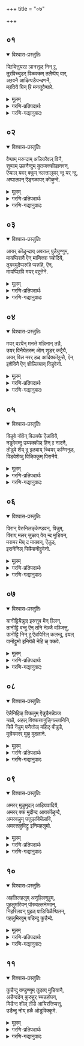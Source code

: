+++
title = "०७"

+++

## ०१
<details open><summary>विश्वास-प्रस्तुतिः</summary>

पिऱवित्तुयरऱ ञानत्तुळ् निन् ऱु,  
तुऱविच्चुडर् विळक्कम् तलैप्पॆय् वार्,  
अऱवनै आऴिप्पडैयन्दणनै,  
मऱवियै यिन् ऱि मनत्तुवैप्पारे.
</details>

<details><summary>मूलम्</summary>

पिऱवित्तुयरऱ ञानत्तुळ् निन् ऱु,  
तुऱविच्चुडर् विळक्कम् तलैप्पॆय् वार्,  
अऱवनै आऴिप्पडैयन्दणनै,  
मऱवियै यिन् ऱि मनत्तुवैप्पारे.
</details>

<details><summary>गरणि-प्रतिपदार्थः</summary>

पिऱवि = पुनर्जन्मद, तुयर् = दुःखवन्नु, अऱ = नीगिसुवुदक्कागि, ञानत्तुळ् = ज्ञानमार्गदल्लि, निन् ऱु = निन्तु, तुऱवि शुडर् = त्याग \(सन्यास\)वॆम्ब, सूर्यन, विळक्कम् = प्रकाशवन्नु, तलैपॆय् वार् = हरिसुववरु, अऱवनै = सकलसद्गुणसम्पन्ननन्नु, आऴिपडै = चक्रायुधधारियन्नु, अन्दणनै = परिशुद्धनू, दयापूर्णनू, कृपाळुवू आद = भगवन्तनन्नु, मऱवियै इन् ऱि = मरॆयदन्तॆ, मनत्तु = मनस्सिनल्लि, वैप्पारे = इरिसिकॊण्डिरुववरे. 
</details>

<details><summary>गरणि-गद्यानुवादः</summary>

पुनर्जन्मद दुःखवन्नु नीगिसुवुदक्कागि ज्ञानमार्गवन्नु हिडिदु त्यागवॆम्ब \(सन्यासवॆम्ब\) सूर्यन प्रभॆयन्नु हरिसुववरु सकलसद्गुणसम्पनन्नू, चक्रायुधधारियू, परिशुद्धनू दयापूर्णनू परमकृपाळुवू आद भगवन्तनन्नु मरॆयदन्तॆ मनदल्लिरिसिकॊण्डिरुववरे.

ज्ञानमार्गवन्नु हिडिदु भगवन्तनन्नु उपासिसुवुदेकॆ? सांसारिकवाद \(प्रापञ्चिकवाद\) तॊडकुगळन्नु तन्दॊड्डुव ऎल्लवन्नू बिट्टुकॊट्टु, त्यागिगळागि, सन्यासिगळागि इद्दुकॊण्डु, ऎडॆबिडदॆ भगवन्तन गुणस्वभावातिशयगळन्नु कुरितु चिन्तिसुत्ता कालकळॆयुवुदेकॆ? भक्ति, कर्म मार्गगळन्तॆ ज्ञानमार्गदिन्दलू सह भगवन्तनन्नु आश्रयिसि, उपासिसि, पुनर्जन्मद दुःखसङ्कटगळिन्द मुक्तरागबेकॆन्दे अल्लवे? मार्गयावुदे आगलि, भगवन्तनन्नु आश्रयिसि, अवन कृपॆगॆ पात्ररागुव हॊरतु, पुनर्नज्मद सङ्कट नीगुवुदिल्ल – ऎन्नुत्तारॆ, आळ्वाररु. 

त्याग, सन्यासगळन्नु सूर्यनिगॆ होलिसलागिदॆ. सूर्यनु तन्न प्रभॆयन्नु हरडि, लोकवन्नु बॆळगिसुवन्तॆ, चटुवटिकॆयल्लि तॊडगिसुवन्तॆ, त्याग सन्यासगळु पवित्र जीवनवन्नु लोकक्कॆ प्रकटगॊळिसि, मार्गदर्शकगळागुत्तवॆ.
</details>


## ०२
<details open><summary>विश्वास-प्रस्तुतिः</summary>

वैप्पाम् मरुन्दाम् अडियरैवल् विनै,  
त्तुप्पाम् उलनैन्दुम् कुञ्जक्कॊडानवन्,  
ऎप्पाल् यवर् क्कूम् नलत्तालुयर् न्दु यर् न्दु,  
अप्पालवन् ऎङ्गळायर् कॊऴुन्दे.
</details>

<details><summary>मूलम्</summary>

वैप्पाम् मरुन्दाम् अडियरैवल् विनै,  
त्तुप्पाम् उलनैन्दुम् कुञ्जक्कॊडानवन्,  
ऎप्पाल् यवर् क्कूम् नलत्तालुयर् न्दु यर् न्दु,  
अप्पालवन् ऎङ्गळायर् कॊऴुन्दे.
</details>

<details><summary>गरणि-प्रतिपदार्थः</summary>

वैप्पु आम् = सकलैश्वर्य निधियागिरुववनु, मरुन्दु आम् = \(पुनर्जन्मवॆम्ब\) \(रोगक्कॆ\) सिद्धौषधियागिरुववनु, अडियरै = आश्रितर, वल् विनै = क्रूरपापगळिगॆ \(कर्मगळॆम्ब रोगक्कॆ\), तुप्पु आम् = बलवाद \(दृढवाद\) आधारवागिरुववनु, पुलन् ऐन्दुम् = पञ्चेन्द्रियगळन्नु \(इन्द्रियगळु ऐदन्नू\), तुञ्जक्कॊडान् = निद्रिसलु \(सोमारियागलु\) अवकाशकॊडुवुदिल्ल, अवन् = अवनु, ऎप्पाल् = ऎल्ल कडॆगळल्लू \(ऎल्लॆल्लि नोडिदरू\), यावर् क्कूम् = यारिगू \(ऎल्लरिगू\), नलत्ताल् = स्वभावदिन्द \(हिरिमॆयिन्द\), उयर् न्दु उयर् न्दु = अत्यन्त उन्नतवागि, अप्पाल् = ऎटुकदवनागिद्दानॆ, अवन = अवनु, ऎङ्गळ् = नम्मवराद, आयर् = गोपालर \(गोवळर – गॊल्लर\), कॊऴुन्दे = मगुवे\! 
</details>

<details><summary>गरणि-गद्यानुवादः</summary>

सकलैश्वर्यनिधियागिद्दानॆ. आश्रितर क्रूरकर्मगळॆम्ब रोगक्कॆ सिद्धौषधियागिद्दानॆ. दृढवाद आधारवागिद्दानॆ. इन्द्रियगळु ऐदन्नू निद्रिसलु \(सोमारियागलु\) अवकाश कॊडुवुदिल्ल. अवनु तन्न हिरिमॆयिन्द, गुणस्वभावगळिन्द अत्यन्त उन्नतनागि ऎल्ल कडॆगळल्लू यारिगू ऎटुकदवनागिद्दानॆ. आदरू, अवनु नम्मवराद गोवळर मगुवे\! 

हिन्दिन पाशुरदल्लि ज्ञानमार्गवन्नु हिडिदवरू सह भगवन्तनन्नु आश्रयिसि, ऎडॆबिडदॆ चिन्तिसुत्तारॆ ऎन्दु हेळलायितु. अदक्कॆ कारणवेनॆन्दु ई पाशुरदल्लि सूचिसलागुत्तदॆ.

भगवन्तनु तन्न विशिष्टवाद परत्वगुणगळिन्द ऎन्थ ज्ञानिगादरू सुलभवागि ऎटुकलारदष्टु उन्नतनागिद्दानॆ. ज्ञानमार्गदिन्द अवनन्नु अरितुकॊळ्ळलु, अवनन्नु सेरलु प्रयत्निसिदष्टू अवनु इन्नष्टु दूर सरियुत्तानॆ. इन्थ हिरिमॆय भगवन्तनिगॆ मत्तॆ कॆलवु गुणस्वभावगळिवॆ. आश्रितर विषयदल्लि अवन वात्सल्यक्कॆ मितियिल्ल. अवर अतिक्रूरवाद पापगळन्नॆल्ला तॊडॆदुहाकुत्तानॆ. सकलैश्वर्यनिधियाद्दरिन्द आश्रितर इष्टार्थगळॆल्लवन्नू नॆरवेरिसुत्तानॆ. अवरिगॆ दृढवाद आधारवागिरुत्तानॆ. अवर इन्द्रियगळन्नु चुरुकुगॊळिसि, अवरु आत्मोद्धारदत्त चलिसुवन्तॆ माडुत्तानॆ. अवनॆष्टु सुलभनु\! ऎष्टु सौशील्यवन्तनु\! ऎष्टु उदारि\! ऎन्थ उपकारि\! आद्दरिन्दलॆ, नम्मवरे आद, ऎन्दरॆ, सामान्यमानवरे आद, गोवळ मनॆय मगुवागि, ऎल्लरिगू अत्यन्त प्रियनागि बॆळॆदवनल्लवे स्वामि\!
</details>


## ०३
<details open><summary>विश्वास-प्रस्तुतिः</summary>

आयर् कॊऴुन्दाय् अवराल् पुडैयुण्णुम्,  
मायप्पिरानै ऎन् माणिक्क च्चोदियै,  
तूयवमुदैप्परुहि प्परुहि, ऎन्,  
मायप्पिऱवि मयर् वऱुत्तेने.
</details>

<details><summary>मूलम्</summary>

आयर् कॊऴुन्दाय् अवराल् पुडैयुण्णुम्,  
मायप्पिरानै ऎन् माणिक्क च्चोदियै,  
तूयवमुदैप्परुहि प्परुहि, ऎन्,  
मायप्पिऱवि मयर् वऱुत्तेने.
</details>

<details><summary>गरणि-प्रतिपदार्थः</summary>

आयर् कॊऴुन्दु आय् = गोवळर मगुवागि, अवराल् = अवरिन्द, पुडै उण्णुम् = हॊडॆतवन्नु तिन्नुव, मायम् पिरानै= आश्चर्यकारकनाद स्वामियन्नु, ऎन् = नन्न, माणिक्कम् = रत्नवन्नु, शोदियै = ज्योतिस्वरूपनन्नु, तूय = परिशुद्धवाद, अमुदै = अमृतवन्नु, परुहिपरुहि = कुडिदुकुडिदु \(चॆन्नागि अनुभविसिस्\), ऎन् = नन्न, मायम् = अज्ञानदिन्द बन्द \(भ्रान्तिरूपवाद\), पिऱवि = हुट्टु ऎम्ब, मयर् वु = मङ्कुतनवन्नु, अऱुत्तेने = कडिदुहाकिद्देनॆ. 
</details>

<details><summary>गरणि-गद्यानुवादः</summary>

गोवळरमगुवागि, अवरिन्द हॊडॆतवन्नुण्णुव आश्चर्यकारकनाद स्वामियन्नु, नन्न अनर्घरत्नवन्नु, ज्योतिस्वरूपनन्नु, परिशुद्धवाद अमृतवन्नु कुडिदुकुडिदु \(चॆन्नागि अनुभविसि\), नन्न भ्रान्तिरूपवाद \(अज्ञानदिन्द बन्द\) हुट्टु ऎम्ब मङ्कुतनवन्नु कडिदुहाकिद्देनॆ. 

आळ्वाररु हेळुत्तारॆ- ज्ञानमार्गक्कॆ सुलभवागि ऎटुकदवनाद सर्वेश्वरनु अत्यन्त सौलभ्यगुणवुळ्ळवनाद्दरिन्दले, सामान्यमानव कुलद गोवळर मगनागि, नन्दगोकुलदल्लि, तानु माडिद विचित्र चेष्टॆगळिगागि गॊल्लतियरिन्द एटु तिन्दनल्लवे? अत्याश्चर्यकरनाद नन्न आ स्वामिये अनर्घरत्नद दिव्यप्रभॆयन्तॆ ज्योतिस्वरूपनागिद्दानॆ. अवनु परिशुद्धवाद अमृतदन्तॆ. साटियिल्लद अवन गुणातिशयगळन्नु ऎडॆबिडदॆ अनुभविसिद्दरिन्द, अज्ञानदिन्द उण्टाद भ्रान्तिरूपवाद पुनर्जन्मवॆम्ब मङ्कुतनवन्नु \(मायॆयन्नु\) नानु होगलाडिसिकॊण्डिद्देनॆ. 

भगवन्तनन्नु अनन्यवागि आश्रयिसि पडॆयतक्कद्दु ऎन्दरॆ अमरत्ववन्नु. ’अदन्नु नानु पडॆदुकॊण्डॆ’ ऎन्नुत्तारॆ आळ्वाररु इल्लि.
</details>


## ०४
<details open><summary>विश्वास-प्रस्तुतिः</summary>

मयर् वऱयॆन् मनत्ते मन्निनान् तन्नै,  
उयर् विनैयेतरुम् ऒण् शुडर् कट्रैयै,  
अयर् विल मरर् हळ् आदिक्कॊऱुन्तै, ऎन्  
इशैविनै ऎन् शॊल्लियान् विडुवेनो.
</details>

<details><summary>मूलम्</summary>

मयर् वऱयॆन् मनत्ते मन्निनान् तन्नै,  
उयर् विनैयेतरुम् ऒण् शुडर् कट्रैयै,  
अयर् विल मरर् हळ् आदिक्कॊऱुन्तै, ऎन्  
इशैविनै ऎन् शॊल्लियान् विडुवेनो.
</details>

<details><summary>गरणि-प्रतिपदार्थः</summary>

मयर् वु = अज्ञानवु, अऱ = तॊलगिसुवन्तॆ, ऎन् मनत्ते = नन्न मनदल्लि, मन्नि नान् तन्नै = नॆलसिरुववनागि, उयर् विनैये = श्रेष्ठवाद \(महोन्नतवाद\) कर्मगळन्ने, तरुम् = उण्टुमाडुव, ऒण् शुडर् कट्रैयै = साटियिल्लद तेजोराशियन्नु, अयर् वु इल् = मरॆवु ऎम्बुदे इल्लद, अमरर् हळ् = नित्यसूरिगळ, आदिकॊऴुन्दै = \(आदिकारणनाद\) मूल शिशुवन्नु, ऎनिशैविनै = ननगॆ तक्क सामर्थ्यवित्तवनन्नु, ऎन् शॊल्लि = याव कॊरतॆयन्नु हेळि \(एनन्नु हेळि\), यान् = नानु, विडुवेनो = बिट्टुबिडबल्लॆने? \(बिट्टुबिडलि\). 
</details>

<details><summary>गरणि-गद्यानुवादः</summary>

नन्न अज्ञानवु तॊलगुवन्तॆ नन्न मनदल्लि नॆलसिरुववनागि, महोन्नतवाद कर्मगळन्ने उण्टु माडुव साटियिल्लद तेजोराशियन्नु, मरॆवु ऎम्बुदे इल्लद नित्यासूरिगळिगॆ आदिकारणनाद \(मूल\) शिशुवन्नु, ननगॆ तक्क सामर्थ्यवन्नु इत्तवनन्नु, एनन्नु हेळि नानु बिट्टुबिडलि\! 

“नन्न अज्ञान तॊलगुवन्तॆ..................” – हुट्टु सावुगळ जीवनदल्लि बिद्दु, पापगळन्नु माडुत्ता, पुनर्जन्म पडॆयुत्ता, मत्तॆ पापमाडुत्ता, उज्जीवन मार्गवे तिळियदन्तॆ तॊळलुत्तिरुवुदे अज्ञान. भगवच्चिन्तनॆगॆ अनुकूल अवतारगळु दॊरॆतरॆ मात्रवे ई अज्ञान तॊलगुवुदु. वास्तववागि, भगगवच्चिन्तनॆ माडबेकॆम्ब मनस्से उज्जीवनगॊळ्ळुव ज्ञान. भगवन्तनु तन्न अन्तरङ्गदल्लिद्दानॆन्दु दृढवागि नम्बुवुदे ज्ञान. हीगॆ भगवन्तन उपकार. 

“महोन्नत कर्म ..................राशियन्नु” – भगवन्तनन्नु ऒलिसिकॊळ्ळुव, अवनन्नु सेरुवुदक्कॆ अवकाशवन्नु कल्पिसुव कर्मगळु उन्नत \(श्रेष्ठवाद\) कर्मगळु. अवु ज्ञान, भक्ति, वैराग्यगळु. प्रापञ्चिक आसक्तियन्नु तॊलगिसि, भगवन्तनत्त सॆळॆदॊय्यतक्कवु इवु. 

भगवन्तनन्नु यावुदक्कू होलिसलु साध्यवागदन्थ तेजस्सिन राशियन्नागि इल्लि हेळलागिदॆ. 

“नन्गॆ तक्क सामर्थ्यवन्नु .................” – भगवन्तनन्नु सेरुवुदक्कू, अवन नित्यकैङ्कर्यदल्लि तॊडगुवुदक्कॆ अनुकूलिसुवन्तॆ ज्ञान, भक्ति, वैराग्यगळु नन्नल्लि हॆच्चुवन्तॆ, अवनन्नु ऎडॆबिडदॆ भक्ति माडलु ननगॆ तक्क सामर्थ्यवन्नु दॊरकिसिकॊट्टवनु अवने.

आळ्वाररु हेळुत्तारॆ- इन्द्रियगळ वशवागिरुव नन्न मनस्सिन अज्ञानवन्नु तॊलगिसुवुदक्कागिये भगवन्तनु नन्न अन्तरङ्गदल्लि नॆलसिद्दानॆ. ज्ञान भक्ति वैराग्यगळु नन्नल्लि हॆच्चुवन्तॆ माडुव अद्वितीयवाद तेजोराशियागिद्दानॆ. परमपदवासिगळाद नित्यसूरिगळिगू सह अवनु मूलकारणने. अवनन्नु सेरि, अवन नित्यकैङ्कर्यदल्लि तॊडगुवन्तॆ ननगॆ तक्कद्दाद ज्ञान, भक्ति, वैराग्यगळ सामर्थ्यवन्नु दॊरकिसिकॊट्टिद्दानॆ. महोपकारियाद आ भगवन्तन याव कॊरतॆयन्नु ऎत्ति हिडियुत्ता, नानु अवन चिन्तनॆयन्नु मरॆतुबिडलि.
</details>


## ०५
<details open><summary>विश्वास-प्रस्तुतिः</summary>

विडुवे नोवॆन् विळक्कै ऎन्नावियै,  
नडुवेवन्दु उय्यक्कॊळ् हिन् ऱ नादनै,  
तॊडुवे शॆय् दु इळवाय् च्चियर् कण्णिनुळ्,  
विडवेशॆय्दु विऴिक्कूम् पिरानैये.
</details>

<details><summary>मूलम्</summary>

विडुवे नोवॆन् विळक्कै ऎन्नावियै,  
नडुवेवन्दु उय्यक्कॊळ् हिन् ऱ नादनै,  
तॊडुवे शॆय् दु इळवाय् च्चियर् कण्णिनुळ्,  
विडवेशॆय्दु विऴिक्कूम् पिरानैये.
</details>

<details><summary>गरणि-प्रतिपदार्थः</summary>

विडुवेनो = बिट्टुबिडुवॆनॆ? ऎन् विळक्कै = नन्न दीपवन्नु, ऎन् आवियै = नन्न प्राणवन्नु, नडुवॆ वन्दु = इद्दक्किद्दन्तॆ बन्दु, उय्यक्कॊळ् हिन् ऱ = उज्जीवनगॊळिसुव, नादनै = नाथनन्नु, तॊडुवे शॆय्दु = कपटवन्नु माडि, इळ आय् च्चियर् = ऎळॆय यौवनद गोपियर, कण्णिनुळ् = कण्णुगळल्लि \(ऎदुरल्लि\), विडवे शॆय्दु = मोहिसुवन्तॆ माडि, विऴिक्कूम् = हाडि करॆयुव, पिरानैये = सर्वेश्वरनन्ने. 
</details>

<details><summary>गरणि-गद्यानुवादः</summary>

नन्न \(ज्ञान\)दीपवन्नु, नन्न प्राणवन्नु, इद्दक्किद्दन्तॆ बन्दु उज्जीवनगॊळिसुव नाथनन्नु, कपटवन्नु माडि ऎळॆय यौवनद गोपियर ऎदुरल्लि मोहिसुवन्तॆ माडि, हाडि, करॆयुव सर्वेष्वरनन्ने नानु बिट्टिबिडुवॆने? 

आळ्वाररु हेळुत्तारॆ- नन्नल्लि तुम्बिकॊण्डिद्द अज्ञानवॆम्ब कग्गत्तलॆयन्नु ओडिसिबिट्ट ज्ञानज्योतियागिद्दानॆ भगवन्त. नन्न प्राणवे अवनागिद्दानॆ. अवने नन्न स्वामियागि, नन्न मेलॆ कृपॆगॊण्डु इद्दक्किद्दन्तॆ नन्न अन्तरङ्गवन्नु प्रवेशिसिद्दानॆ. अल्लिये नॆलसि, शाश्वतवागि नन्नन्नु उज्जीवनगॊळिसुत्तिद्दानॆ. हिन्दॆ, अवने दिव्यसुन्दरनाद श्रीकृष्णनागि अवतरिसि, नन्दगोकुलद ऎळॆय यौवनद गोपियर कण्णमुन्दॆ आकर्षकवाद आटगळन्नु आडुत्ता, मोहकवाद तन्न कॊळलिन गानदिन्द अवरॆल्लरू मोहमुग्धरागुवन्तॆ माडिदनल्लवे\! विशिष्टवाद गुणस्वभावगळुळ्ळ आ सर्वेश्वरनन्नु नानु याव कारणदिन्द बिट्टुदूरमाडबल्लॆ?
</details>


## ०६
<details open><summary>विश्वास-प्रस्तुतिः</summary>

पिरान् पॆरुनिलङ्केण्डवन्, पिन्नुम्,  
विराय् मलर् त्तुऴाय् वेय् न्द मुडियन्,  
मरामर मॆय् द मायवन्, ऎन्नुळ्,  
इरानॆनिल् पिन्नैयानॊट्टुवेनो.
</details>

<details><summary>मूलम्</summary>

पिरान् पॆरुनिलङ्केण्डवन्, पिन्नुम्,  
विराय् मलर् त्तुऴाय् वेय् न्द मुडियन्,  
मरामर मॆय् द मायवन्, ऎन्नुळ्,  
इरानॆनिल् पिन्नैयानॊट्टुवेनो.
</details>

<details><summary>गरणि-प्रतिपदार्थः</summary>

पिरान् = सर्वेश्वरनु, पॆरुनिलम् = विस्तारवाद भूमियन्नु, कीण्डवन् = हिडिदुमेलॆत्तिदवनु, पिन्नुम् = अनन्तर, \(अल्लदॆ\), विराय् = चॆन्नागि अरळिरुव, मलर् तुऴाय् = बिरिद तुळसियन्नु, वेय् न्द = सुत्तुवरिद, मुडियान् = तलॆगूदलुळ्ळवनु, मरामरम् ऎय् द = एळु ताळॆ \(सालवृक्ष\) मरगळन्नु हॊडॆद, मायवन् = आश्चर्यकारियु, ऎन् उळ् = नन्न अन्तरङ्गदल्लि, इरान् ऎनिल् = इल्ल ऎन्दरॆ, पिन्नै = आ कूडले, यान् = नानु, ऒट्टुवेनो = ऒप्पुवॆनो? 
</details>

<details><summary>गरणि-गद्यानुवादः</summary>

सर्वेश्वरनु, विस्तारवाद भूमियन्नु हिडिदु मेलक्कॆत्तिदवनु, अल्लदॆ, चॆन्नागि अरळि बिरितिरुव \(परिमळिसुव\) तुलसिय हारवन्नु तलॆयल्लि धरिसिरुववनु. एळु ताळॆय मरगळन्नु \(सालवृक्षगळन्नु\) हॊडॆद आश्चर्यकारियु, नन्न अन्तरङ्गदल्लि इल्ल ऎन्दरॆ, आ कूडले, नानु ऒप्पुवॆने? 

“विस्तारवाद.......................मेलक्कॆत्तिदवनु” – इदु भगवन्तन महावराहावतारद हिरिमॆ. हिरण्यकशिपुविन तम्मनाद हिरण्याक्षनु भूमियन्नु अपहरिसिकॊण्डु कडलॊळक्कॆ नुग्गि, नीरिनल्लि अडगिकॊण्डनु. आग सर्वेश्वरनु महावराहनागि अवतरिसि, कडलॊळक्कॆ नुग्गि, हिरण्याक्षनन्नु हुडुकिकॊण्डु, भूमियन्नु तन्न कोरॆहल्लुगळिन्द हिडिदु मेलक्कॆत्ति अदर स्थानदल्लिरिसिदनु. 

“एळु ताळॆय.......................आश्चरकारि” – इदु भगवन्तन श्रीरामावतारद हिरिमॆ. तन्दॆय मातन्नु पालिसुवुदक्कागि, वनवासक्कॆ हॊरट रामलक्ष्मण सीतॆयरु पञ्चवटियल्लिरुवाग, रावणासुरनु सीतादेवियन्नु अपहरिसिकॊण्डु होगि लङ्कॆयल्लि आकॆयन्नु सॆरॆयल्लिट्टनु. कळॆदुहोद सीतॆयन्नु हुडुकुत्त रामलक्ष्मणरु किष्किन्धॆगॆ बन्दरु. अल्लि, रामनन्तॆ हॆण्डतियन्नू, राज्यवन्नू कळॆदुकॊण्डिद्द सुग्रीअनॊडनॆ सख्यवायितु. सुग्रीवन हिंसकनागि, महापराक्रमियागिद्द वालियन्नु कॊल्लुवुदक्कॆ तक्क सामर्थ्य तन्नल्लिदॆयॆन्दु रामनु तोरिसुवुदक्कागि, ऒन्दे बाणवन्नु प्रयोगिसि, एळु ताळॆय मरगळन्नु रन्ध्रमाडि, ’आश्चर्यकारि’ ऎनिसिकॊण्डनु. 

आळ्वाररु हेळुत्तारॆ- सर्वेश्वरनु ऎष्टु समर्थनो अष्टे आश्चर्यकारियू हौदु. हिन्दॆ, स्वामियु महावराहनागि अवतरिसि, कडलल्लि हुदुगि होगिद्द भूमियन्नु हिडिदॆत्ति अदर स्थानदल्लि निल्लिसि उपकार माडिदनु. मत्तॆ श्रीरामनागि अवतरिसि एळु ताळॆय मरगळन्नू ऒन्दे बाणदिन्दले रन्ध्रमाडिदनु. चॆन्नागि अरळि परिमळदिन्द तुम्बिरुव तुलसिय हारवन्नु तलॆयल्लि धरिसिरुव दिव्यसुन्दरनाद आ परमोपकारियु नन्न अन्तरङ्गदल्लि नॆलसिल्लवॆन्दरॆ, नानु ऒप्पुवुदे इल्ल.
</details>


## ०७
<details open><summary>विश्वास-प्रस्तुतिः</summary>

यानॊट्टियॆन्नुळ् इरुत्तुव मॆन् ऱिलन्,  
तानॊट्टि वन्दु ऎन् तनि नॆञ्जै वञ्जित्तु,  
ऊनॊट्टि निन् ऱु ऎन्नयिरिल् कलन्दु, इयल्  
वानॊट्टुमो इनियॆन्नै नॆहि ऴ् क्कवे.
</details>

<details><summary>मूलम्</summary>

यानॊट्टियॆन्नुळ् इरुत्तुव मॆन् ऱिलन्,  
तानॊट्टि वन्दु ऎन् तनि नॆञ्जै वञ्जित्तु,  
ऊनॊट्टि निन् ऱु ऎन्नयिरिल् कलन्दु, इयल्  
वानॊट्टुमो इनियॆन्नै नॆहि ऴ् क्कवे.
</details>

<details><summary>गरणि-प्रतिपदार्थः</summary>

यान् = नानु, ऒट्टि= \(आश्रय बिडदन्तॆ\) अण्टिकॊण्डु, ऎन् उळ् = नन्न ऒळगडॆये, इरुत्तुवम् ऎन् ऱु = इरिसिकॊळ्ळबेकॆन्दु, इलन् = इल्ल, ताने, ऒट्टि वन्दु = सम्मतिसिबन्दु, ऎन् = नन्न, तनि = ऒण्टियाद, नॆञ्जै = मनस्सन्नु, वञ्जित्तु = वञ्चिसि \(वशपडिसिकॊण्डु\) ऊन् ऒट्टि निन् ऱ = देहवन्नु हॊन्दिकॊण्डिरुव, ऎन् = नन्न, उयिरिल् = आत्मनॊडनॆ, कलन्दु = कलॆतु, इरुव इयल् वान् = सहजसद्गुणियादवनु, ऒट्टुमो = ऒप्पुवनो, इनि = इन्नु, ऎन्नै = नन्नन्नु, नॆहिऴ् क्कवे = करुणिसदॆये इरलु. \(जारिहोगलु\). 
</details>

<details><summary>गरणि-गद्यानुवादः</summary>

नानु \(सर्वेश्वरन\) आश्रयबिडदन्तॆ अण्टिकॊण्डु नन्न अन्तरङ्गदल्लिये इरिसिकॊळ्ळबेकॆन्दिल्ल. ताने सम्मतिसि बन्दु, नन्न ऒण्टियाद \(स्वतन्त्रवाद\) मनस्सन्नु वञ्चिसि \(वशपडिसिकॊण्डु\), देहवन्नु हॊन्दिकॊण्डिरुव नन्न आत्मदॊडनॆ कलॆतुकॊण्डिरुव सहज सद्गुणियाद अवनु नन्नन्नु करुणिसदॆये जारि होगलु ऒप्पुवने? 

भगवन्तन परमौदार्यगुणवन्नु इल्लि बलु स्वारस्यवागि विवरिसलागिदॆ. चेतननन्नु उज्जीवनगॊळिसुवुदे भगवन्तन गुरु. हागॆ माडलु, भगवन्तने मुन्दॆ बिद्दु हेगॆ माडुत्तानॆम्बुदर बलु सुन्दर निरूपणॆयन्नु इल्लि काणबहुदु. 

आळ्वाररु हेळुत्तारॆ. नानु सर्वेश्वरनाद भगवन्तनन्नु आश्रयिसदवनु, दिट. अवनिगॆ ऎडॆबिडदॆ नानु अण्टिकॊण्डे इरबेकॆन्दागलि, अवनन्नु बिडदॆ नन्न अन्तरङ्गदल्लिये इरिसिकॊण्डिरबेकॆन्दागलि नानु भाविसुवुदिल्ल. नन्न मनस्सु स्वेच्छॆयिन्द ऒण्टियागिये वर्तिसलु इच्छिसुत्तदॆ. नन्न आत्मवादरो देहक्कॆ अण्टिकॊण्डिदॆ. ऎन्दरॆ, प्रापञ्चिकवाद आशॆ अभिलाषॆगळल्लि तॊडगि, देहकोरुवुदरल्लिये तृप्तिगॊळ्ळुत्तदॆ. मत्तु देहक्कॆ सम्बन्धिसिद कष्टदुःखगळन्नु अनुभविसुत्ता, अदन्ने सर्वस्ववॆन्दु भ्रान्तिगॊण्डिदॆ. आदरॆ, भगवन्तन हिरिमॆयन्नु कण्डिरा\! अवने इष्टपट्टु बन्दु नन्नल्लि सेरिकॊण्ड. नन्न चञ्चलवाद मनस्सन्नु तन्न वशमाडिकॊण्ड, देहक्कॆ अण्टिकॊण्डिद्द आत्मनॊडनॆ तानु कलॆतुकॊण्ड. देहवे तानॆम्ब भ्रान्तियन्नु तॊलगिसिद. अदन्नु उज्जीवनद दॆशॆयल्लि तिरुगिसिद. सहजवाद सकल सद्गुणगळ निधिये भगवन्त\! “अन्थ भगवन्तन नन्नल्लिल्ल, नन्निन्द हॊरटुहोगिद्दानॆ” ऎन्दु नानु भाविसिकॊण्डरू सह, परमकरुणाशालियागि अवनु नन्निन्द अगलि होगलु ऒप्पुवने? ऎन्दिगू इल्ल. नन्नन्नु अवनॊन्दिगॆ इरिसिकॊळ्ळलु अवने कृपॆमाडि ऎल्ल रीतियल्लू यत्निसुत्तानल्लवे? 

देहात्मभ्रान्तियन्नु नीगिसुवुदक्कू, मनस्सन्नु भगवन्तनत्त तिरुगिसुवुदक्कू, आत्मोद्धारक्कॆ सम्बन्धिसिद्दद्दॆल्लवन्नू माडलु यत्निसुवुदक्कू भगवन्त कृपादार्यगळु बेके बेकु ऎन्नबहुदल्लवे?
</details>


## ०८
<details open><summary>विश्वास-प्रस्तुतिः</summary>

ऎन्नैनिहिऴ् क्किलुम् ऎन्नुडैनन्नॆञ्ज  
न्तन्नै, अहल् विक्कत्तानुङ्गिल्लानिनि,  
पिन्नै नॆडुम् पणैत्तोळ् महिऴ् पीडुडै,  
मुन्नैयमरर् मुऴु मुदलाने.
</details>

<details><summary>मूलम्</summary>

ऎन्नैनिहिऴ् क्किलुम् ऎन्नुडैनन्नॆञ्ज  
न्तन्नै, अहल् विक्कत्तानुङ्गिल्लानिनि,  
पिन्नै नॆडुम् पणैत्तोळ् महिऴ् पीडुडै,  
मुन्नैयमरर् मुऴु मुदलाने.
</details>

<details><summary>गरणि-प्रतिपदार्थः</summary>

ऎन्नै = नन्नन्नु, नॆहिऴ् क्किलुम् = अगलिदरू, \(जारिदरू\), ऎन्नुडै = नन्न, नल् नॆञ्जम् तन्नै = ऒळ्ळॆय मनस्सन्नु, अहल् विक्क = अगलिसुवुदक्कॆ, तानुम् = \(सर्वसमर्थनाद\) तानू सह, किल्लान् इनि = इन्नु समर्थनागलार्‍अ, पिन्नै = नीळादेविय \(नप्पिन्नैदेविय\), नॆडु = उद्दनाद, पणै = \(बिदिरिनन्तॆ\) सरळवाद, तोळ् = तोळुगळिन्द, महिऴ् = आनन्दद, पीडु उडै = मार्दववुळ्ळवनागिरुव मुन्नै = पुरातन कालद, अमरर् = नित्यसूरिगळ, मुऴुमुदलाने = आदिमूलने. \(आदिकारणने\). 
</details>

<details><summary>गरणि-गद्यानुवादः</summary>

नप्पिन्नैदेविय \(नीळादेविय\) उद्दनाद सरळवाद तोळुगळ आनन्दवन्नू मार्दववन्नुळ्ळवनाद, पुरातनकालद \(आदिकालद\) नित्यसूरिगळ आदिकारणने, नन्नन्नु अगलिदरू, नन्न ऒळ्ळॆय मनस्सन्नु अगलिसुवुदक्कॆ सर्वसमर्थनाद तानू सह इन्नु समर्थनागलार. 

आळ्वाररु हेळुत्तारॆ- भगवन्तनु नीळादेविय ऒडॆयनागि आकॆय प्रेमालिङ्गनद आनन्दवन्नू, आकॆय निडिदाद तोळ तॆक्कॆय मार्दनवन्नू अनुभविसुत्ता, तानू स्वतः आनन्दस्वरूपनागि अत्यन्त मृदुस्वरूपनागियू इद्दानॆ. हिन्दिन कालद परम पदवासिगळ आदिकारणनू अवने. अवनु नन्नल्लि मरुकगॊळ्ळदन्तॆ, कठिणनागि, नन्नल्लि नॆलसिरलारदॆ हॊरटुहोगुत्तानॆन्दरू सह, नन्न शुद्धवाद ऒळ्ळॆय मनस्सिनल्लिये अवनु इरुत्तानॆ. अवनु सर्वसमर्थनु, दिट. आदरू सह नन्न मनदिन्द अगलिहोगुवुदक्कॆ अवनु समर्थनागलार. नन्न मनस्से अवनल्लि बन्धिसिबिडदन्तॆ इट्टुकॊण्डिरुत्तदॆ.
</details>


## ०९
<details open><summary>विश्वास-प्रस्तुतिः</summary>

अमरर् मुऴुमुदल् आहियवादियै,  
अमरर् क्क मुदीन्द आयर्कॊऴुन्दै,  
अमरवऴुम् पत्तुऴावियॆन्नावि,  
अमरत्तऴुविट्रु इनियहलुमो.
</details>

<details><summary>मूलम्</summary>

अमरर् मुऴुमुदल् आहियवादियै,  
अमरर् क्क मुदीन्द आयर्कॊऴुन्दै,  
अमरवऴुम् पत्तुऴावियॆन्नावि,  
अमरत्तऴुविट्रु इनियहलुमो.
</details>

<details><summary>गरणि-प्रतिपदार्थः</summary>

अमरर् = नित्यसूरिगळ, मुऴु मुदल् = सम्पूर्णवागि ऎल्लक्कू कारणनु, आहिय = आगिरुव, आदियै = आदियन्नु \(आदिकारणनन्नु\), अमरर् क्कू = अमररिगॆ \(देवतॆगळिगॆ\), अमुदु = अमृतवन्नु, ईन्द = कॊट्टवनन्नु, आयर् = गोवळर, कॊऴुन्दै = मगुवनन्नु, अमर = आशॆगॊण्डु, अमिम्ब = ऒट्टागि, तुऴावि = कलकि, ऎन् आवि = नन्न आत्मवु, अमर = इन्नू चॆन्नागि \(भद्रवागि\), तऴुविट्रु =\(आशॆयिन्द\) कूडिकॊण्डितु, इनि = इन्नु, अहलुमो = अगलुवुदे? 
</details>

<details><summary>गरणि-गद्यानुवादः</summary>

सम्पूर्णवागि नित्यसूरिगळ ऎल्लक्कू कारणनागिरुव, आदियन्नु, अमररिगॆ अमृतवन्नु \(तन्दु\) कॊट्टवनन्नु, गोवळर मगुवन्नु, आशॆगॊण्ड नन्न आत्मवु परिपूर्णवागि कलकल्पट्टु इन्नू चॆन्नागि \(भद्रवागि\) आशॆपट्टु कूडिकॊण्डिदॆ. इन्नु अगलबल्लुदे?
</details>


## १०
<details open><summary>विश्वास-प्रस्तुतिः</summary>

अहलिलहलुम् अणुहिलणुहुम्,  
पुहलुमरियन् पॊरुवल्लनॆम्मान्,  
निहरिलवन् पुहळ् पाडियिळैप्पिलन्,  
पहलुमिरवुम् पडिन्दु कुडैन्दे.
</details>

<details><summary>मूलम्</summary>

अहलिलहलुम् अणुहिलणुहुम्,  
पुहलुमरियन् पॊरुवल्लनॆम्मान्,  
निहरिलवन् पुहळ् पाडियिळैप्पिलन्,  
पहलुमिरवुम् पडिन्दु कुडैन्दे.
</details>

<details><summary>गरणि-प्रतिपदार्थः</summary>

अहलिल् = अगलि होदरॆ मात्र, अहलुम् = अगलुवनु, अणुहिल् = बिडदॆ आश्रयिसिदरॆ, अणुहुम् = ऒन्दागि कूडिरुत्तानॆ. पुहलुम् = प्रवेशिसुवुदक्कू \(हत्तिर सेरुवुदक्कू\), अरियन् = असाध्यनु, पॊरुवु = तडॆयू, अल्लन् = आगिल्लदवनु, ऎम्मान् = नन्न स्वामियु, निहर् इलवन् = साटियिल्लदवन\(अद्वितीयन\), पुहळ् = कीर्तियन्नु हाडि, इळैप्पिलन् = बेसरविल्लदवनागिद्देनॆ, पहलुम् इरवुम् = हगलुरात्रियू, पडिन्दु = \(अड्डबिद्दु\) अनुभविसि, कुडैन्दे = मथिसिये. 
</details>

<details><summary>गरणि-गद्यानुवादः</summary>

नम्म स्वामियु अगलिहोदरॆ मात्र अगलुवनु. बिडदॆ आश्रयिसिदरॆ ऒन्दागि कूडिरुत्तानॆ. हत्तिरसेरुवुदक्कू असाध्यनागिद्दानॆ. याव तडॆ\(अड्डि\)यू इल्लदवनागिद्दानॆ. आ साटियिल्लदवन कीर्तियन्नु हगलू इरुळू हाडि, अड्डबिद्दु, अनुभविसि, मथिसिये, बेसरविल्लदवनागिद्देनॆ. 

आळ्वाररु हेळुत्तारॆ- भगवन्तनन्नु तात्कालिकवागि आश्रयिसुववरु, अल्पफलवन्नु पडॆदु, बळिक अवनिन्द अगलि होगुवुदरिन्दले भगवन्तनु अवरिन्द अगलि दूरवागुत्तानॆ. भगवन्तनन्नु बिडदॆ भद्रवागि आश्रयिसिरुव पादसेवकरॊडनॆ स्वामियु सदा कूडिकॊण्डिरुत्तानॆ. अवरिन्द अगलुवुदे इल्ल. स्वामिगॆ प्रतिकूलिगळू अवन हत्तिर सेरुवुदक्कू समीपिसुवुदक्कू आगदन्तॆ. अपरूपनू असाध्यनू आगिद्दानॆ. आदरॆ अनुकूलिगळिगॆ याव बगॆय अड्डि आतङ्कगळु बरदन्तॆ, माडि, अवरन्नु तन्न बळिगॆ सेरिसिकॊळ्ळुत्तानॆ. इन्थ, अद्वितीय चरित्रनाद भगवन्तन कीर्तियन्नु हगलु इरुळु ऎन्नदॆ ऎडॆबिडदॆ हाडुत्ता, अवुगळन्नु अनुभविसुत्ता, अवुगळ हिरिमॆ वैशिष्ट्यगळन्नु कुरितु मथिसुत्ता, परवशनागि, अड्डबीळुत्ता, स्वल्पवू बेसरविल्लदन्तॆ कालकळॆयुत्तिद्देनॆ.
</details>


## ११
<details open><summary>विश्वास-प्रस्तुतिः</summary>

कुडैन्दु वण्डुण्णुम् तुऴाय् मुडियानै,  
अडैन्ददॆन् कुरुहूर् च्चडहोपन्,  
मिडैन्द शॊल् तॊडै आयिरत्तिप्पत्तु,  
उडैन्दु नोय् हळै ओडुविक्कूमे.
</details>

<details><summary>मूलम्</summary>

कुडैन्दु वण्डुण्णुम् तुऴाय् मुडियानै,  
अडैन्ददॆन् कुरुहूर् च्चडहोपन्,  
मिडैन्द शॊल् तॊडै आयिरत्तिप्पत्तु,  
उडैन्दु नोय् हळै ओडुविक्कूमे.
</details>

<details><summary>गरणि-प्रतिपदार्थः</summary>

कुडैन्दु = ऒळहॊक्कु, वण्डु = दुम्बिगळु, उण्णुम् = \(मधुवन्नु\) उण्णुवन्थ, तुऴाय् = तुलसियन्नु, मुडियानै = तलॆयल्लि धरिसिरुववनन्नु, अडैन्द = पडॆदुकॊण्ड, तॆन् कुरुहूर् = सुन्दरवाद तिरुक्कूरुहूरिन, शडहोपन् = शठगोपनु, मिडैन्द =ऒट्टुगूडिसिद, शॊल् तॊडै = मातिन हारवागिरुव, आयिरत्तु = ऒन्दु साविर पाशुरगळल्लि, इपत्तु = ई हत्तु पाशुरगळू, उडैन्दु = ऒडॆदु चूरुचूरागिसि \(नाशवागिसि\), नोय् हळै = दुःखसङ्कटगळन्नु, ओडुविक्कुमे = ओडिसिबिडुत्तवॆ. 
</details>

<details><summary>गरणि-गद्यानुवादः</summary>

दुम्बिगळु ऒळहॊक्कु मधुवन्नुण्णुवन्थ तुलसिय हारवन्नु तलॆयल्लि धरिसिरुववनन्नु पडॆदुकॊण्ड सुन्दरवाद तिरुक्कूरुहूरिन शठगोपनु ऒट्टुगूडिसिद मातिन हारवागिरुव ऒन्दु साविर पाशुरगळल्लि ई हत्तु पाशुरगळु दुःखसङ्कटगळन्नु ऒडॆदु चूरुचुरागिसि ओडिसिबिडुत्तवॆ. 

इदु ई तिरुवाय् मॊऴिय कडॆय पाशुर. परिमळदिन्दलू मधुविनिन्दलू तुम्बिरुव मत्तु दुम्बिगळु मुसुरि, ऒळहॊक्कु मधुपान माडुत्तिरुव सुन्दरवाद तुलसिय हारवन्नु भगवन्तनु तलॆयल्लि धरिसिद्दानॆ. आ स्वामिय तिरुवडिगळिगॆ विनीतनागि ऎरगि, भक्तिपूर्णवागि अवनन्नाश्रयिसि, अवनन्नु पडॆदुकॊण्डवनु सुप्रसिद्धवाद तॆन् कुरुहूरिन शठगोपनु. अवनु भगवन्तन हिरिमॆयन्नु कुरितु हॊगळि हाडिरुवुदॆल्लवन्नू ऒट्टुगूडिसिदरॆ अवु ऒन्दु साविर पाशुरगळ मालॆयागुत्तवॆ. अदरल्लि हत्तु पाशुरगळे साकु. इवु भगवन्तनन्नु पडॆदुकॊळ्ळलिच्चिसुववरन्नु अड्डिपडिसतक्कलिच्छिसुववरन्नु अड्डिपडिसतक्क प्राप्तिप्रतिबन्धकगळन्नॆल्ला, ऎन्दरॆ, ऎल्ल बगॆय दुःखसङ्कटगळन्नू ऒडॆदु चूरुचूररु माडि ओडिसि बिडुत्तवॆ. मत्तु भगवत्प्राप्तिगॆ अनुकूलमाडिकॊडुत्तवॆ. हीगिदॆ ई तिरुवाय् मॊऴिय फलश्रुति.
</details>

